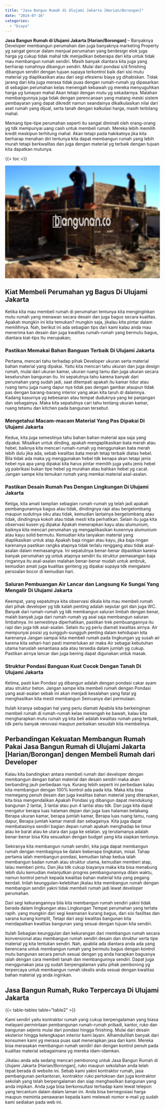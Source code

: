 ```yaml
---
title: "Jasa Bangun Rumah di Ulujami Jakarta [Harian/Borongan]"
date: "2024-07-16"
categories: 
  - "biaya"
---
```


**Jasa Bangun Rumah di Ulujami Jakarta \[Harian/Borongan\]** – Banyaknya Developer membangun perumahan dan juga banyaknya marketing Property yg sangat gencar dalam menjual perumahan yang berdesign elok juga harga yg cukup tidak mahal tdk menjadikan beberapa dari kita untuk tidak mau membangun rumah sendiri. Masih banyak diantara kita juga yang berharap rumahnya dibangun sendiri. Mulai dari pondasi s/d finishing dibangun sendiri dengan tujuan supaya terkontrol baik dari sisi mutu material yg diaplikasikan atau dari segi efesiensi biaya yg dihabiskan. Tidak jarang dari kita juga merasa tidak puas dengan rumah-rumah yg dipasarkan di sebagian perumahan kelas menengah kebawah yg mereka menyuguhkan harga yg lumayan mahal Akan tetapi dengan mutu yg sekadarnya. Malahan membangunnya juga tidak dengan perencanaan yang matang meski sistem pembayaran yang dapat dikredit namun seandainya dikalkulasikan nilai dari aset rumah yang dijual, serta tanah dengan kalkulasi harga, masih terbilang mahal.

Memang tipe-tipe perumahan seperti itu sangat diminati oleh orang-orang yg tdk mempunyai uang cash untuk membeli rumah. Mereka lebih memilih kredit meskipun terhitung mahal. Akan tetapi pada hakikatnya jika kita berharap menahan diri tentunya kita dapat membangun rumah yang lebih murah tetapi berkwalitas dan juga dengan material yg terbaik dengan tujuan kita dapatkan mutunya.

{{< toc >}}

![Jasa Bangun Rumah di Ulujami Jakarta [Harian/Borongan]](/images/borong-bangunan-20.png)

## Kiat Membeli Perumahan yg Bagus Di Ulujami Jakarta

Ketika kita mau membeli rumah di perumahan tentunya kita menginginkan mutu rumah yang menawan secara desain dan juga bagus secara kualitas. Apakah mungkin ini kita temukan? mungkin saja, jikalau kita pintar dalam memilihnya. Nah, berikut ini ada sebagian tips dari kami kalau anda mau menerima kan desain dan juga kwalitas rumah-rumah yang bermutu bagus, diantara kiat-tips Itu merupakan;

### Pastikan Memakai Bahan Banguan Terbaik Di Ulujami Jakarta

Pertama, mencari tahu terhadap pihak Developer ukuran serta material bahan material yang dipakai. Yaitu kita mencari tahu ukuran dan juga design rumah, mulai dari ukuran kamar, ukuran ruang tamu dan juga ukuran secara keseluruhan bangunan itu. Ini sepatutnya tahu karena banyak dari perumahan yang sudah jadi, saat ditempati apakah itu kamar tidur atau ruang tamu juga ruang dapur nya tidak pas dengan gambar ataupun tidak pas dengan barang-barang interior yang akan kita taruh di dalamnya. Kadang kasurnya yg kebesaran atau tempat duduknya yang ke panjangan dan sebagainya. Maka kita sepatutnya cari tahu tentang ukuran kamar, ruang tetamu dan kitchen pada bangunan tersebut.

### Mengetahui Macam-macam Material Yang Pas Dipakai Di Ulujami Jakarta

Kedua, kita juga semestinya tahu bahan bahan material apa saja yang dipakai. Misalkan untuk dinding, apakah mengaplikasikan bata merah atau hebel, baiknya kita mencari rumah-rumah yg menggunakan bata merah lebih dulu jika ada, sebab kwalitas bata merah tetap terbaik diatas hebel. Bila tidak ada maka yg menggunakan hebel tdk kenapa akan tetapi jenis hebel nya apa yang dipakai kita harus pintar memilih juga yaitu jenis hebel yg pabrikasi bukan tipe hebel yg murahan atau bahkan hebel yg cacat. Jangan sampe kita temukan rumah yang memkai material asal-asalan.

### Pastikan Desain Rumah Pas Dengan Lingkungan Di Ulujami Jakarta

Ketiga, kita amati tampilan sebagian rumah-rumah yg telah jadi apakah pembangunannya bagus atau tidak, dindingnya rapi atau bergelombang maupun sudutnya siku atau tidak, kemudian lantainya bergelombang atau tidak, dindingnya kokoh atau tidak mesti kita perhatikan. Selain itu juga kita observasi kusen yg dipakai Apakah menerapkan kayu atau alumunium, baiknya kita mencari perumahan yg mengaplikasikan kusennya alumunium atau kayu solid bermutu. Kemudian kita tanyakan material yang diaplikasikan untuk atap Apakah baja ringan atau kayu, jika baja ringan karenanya pastikan rangka atapnya tidak terlalu renggang atau tidak asal-asalan dalam memasangnya. Ini sepatutnya benar-benar dipastikan karena banyak perumahan yg untuk atapnya sendiri itu struktur pemasangan baja ringannya itu asal-asalan malahan benar-benar mudah untuk ambruk, kemudian amati juga kualitas genteng yg dipakai supaya tdk mengalami persoalan bocor di kemudian hari.

### Saluran Pembuangan Air Lancar dan Langsung Ke Sungai Yang Mengalir Di Ulujami Jakarta

Keempat, yang sepatutnya kita observasi dikala kita mau membeli rumah dari pihak developer yg tdk kalah penting adalah seputar got dan juga WC. Banyak dari rumah-rumah yg tdk membangun saluran limbah dengan benar, malah banyak juga dari rumah-rumah yg asal saja membangun saluran limbahnya. Ini semestinya diperhatikan, pastikan trek pembuangannya itu rapi dan juga tdk asal-asalan. Selain itu yg perlu diamati kwalitas airnya. Air mempunyai posisi yg sungguh-sungguh penting dalam kehidupan kita karenanya Jangan sampai kita membeli rumah pada lingkungan yg susah air karena kita sehari-hari pasti memerlukan air maka Air sebagai kebutuhan utama haruslah senantiasa ada atau tersedia dalam jumlah yg cukup. Pastikan airnya lancar dan juga bening dapat digunakan untuk masak.

### Struktur Pondasi Banguan Kuat Cocok Dengan Tanah Di Ulujami Jakarta

Kelima, pasti kan Pondasi yg dibangun adalah dengan pondasi cakar ayam atau struktur beton. Jangan sampe kita membeli rumah dengan Pondasi yang asal-asalan sebab ini akan menjadi kesalahan yang fatal yg menghasilkan kita mesti membangun Semuanya dari permulaan.

Itulah kiranya sebagian hal yang perlu diamati Apabila kita berkeinginan membeli rumah di rumah-rumah kelas menengah ke bawah, kalau kita mengharapkan mutu rumah yg kita beli adalah kwalitas rumah yang terbaik, tdk perlu banyak renovasi maupun perbaikan sesudah kita membelinya.

## Perbandingan Kekuatan Membangun Rumah Pakai Jasa Bangun Rumah di Ulujami Jakarta \[Harian/Borongan\] dengen Membeli Rumah dari Developer

Kalau kita bandingkan antara membeli rumah dari developer dengan membangun dengan bahan material dan desain sendiri maka akan berbanding jauh perbedaan nya. Kurang lebih seperti ini perbedaan kalau kita membangun dengan 100% kontrol ada pada kita. Maka kita bisa memegang penuh desain dan juga kwalitas bahan material yang diterapkan, kita bisa mengendalikan Apakah Pondasi yg dibangun dapat mendukung bangunan 2 lantai, 3 lantai atau pun 4 lantai atau tdk. Dan juga kita dapat mengatur berapa luas halaman depan dan juga luas halaman belakang. Berapa ukuran kamar, berapa jumlah kamar, Berapa luas ruang tamu, ruang dapur, Berapa jumlah kamar mandi dan sebagainya. Kita juga dapat membatasinya sendiri bagian depan rumah apakah menghadap ke timur atau ke barat atau ke utara dan juga ke selatan. yg terutamanya adalah benar-benar bisa Kita sesuaikan dengan budget yang kita siapkan tentunya.

Sekiranya kita membangun rumah sendiri, kita juga dapat membangun rumah dengan membaginya ke dalam beberapa tingkatan, misal. Tahap pertama ialah membangun pondasi, kemudian tahap kedua ialah membangun badan rumah atau struktur utama, kemudian memberi atap, lalau memberi pintu. Dan jika tdk cukup biayanya maka kita bisa menabung lebih dulu kemudian melanjutkan progres pembangunannya dilain waktu, namun kontrol penuh kepada kwalitas bahan material kita yang pegang kendali. Inilah keunggulan-kelebihan jikalau kita membangun rumah dengan membangun sendiri yakni tidak membeli rumah jadi lewat developer perumahan.

Dari segi kekurangannya bila kita membangun rumah sendiri yakni tidak berada dalam lingkungan atau Lingkungan Tempat perumahan yang tertata rapih. yang mungkin dari segi keamanan kurang bagus, dari sisi fasilitas dan sarana kurang komplit, Tetapi dari segi kwalitas bangunan kita mendapatkan kwalitas bangunan yang sesuai dengan tujuan kita sendiri.

Itulah Sebagian keunggulan dan kekurangan dari membangun rumah secara konvensional atau membangun rumah sendiri desain dan struktur serta tipe material yg kita tentukan sendiri. Nah, apabila ada diantara anda ada yang berencana untuk membangun rumah yang bermutu bagus dengan kontrol mutu bangunan secara penuh sesuai dengan yg anda harapkan bagusnya ialah dengan cara membeli tanah dan membangunnya sendiri. Dapat juga menggunakan jasa yg sudah berpengalaman yaitu pihak pemborong yg terpercaya untuk membangun rumah idealis anda sesuai dengan kwalitas bahan material yg anda inginkan.

## Jasa Bangun Rumah, Ruko Terpercaya Di Ulujami Jakarta

{{< table-tables table="table2" >}}

Kami sendiri yaitu kontraktor rumah yang cukup berpengalaman yang biasa melayani permintaan pembangunan rumah-rumah pribadi, kantor, ruko dan bangunan sejenis mulai dari pondasi hingga finishing. Mulai dari desain eksterior hingga kelengkapan interior kami layani. Alhamdulillah banyak dari konsumen kami yg merasa puas saat menerapkan jasa dari kami. Mereka bisa merasakan membangun rumah sendiri dan dengan kontrol penuh pada kualitas material sebagaimana yg mereka idam-idamkan.

Jikalau anda ada sedang mencari pemborong untuk Jasa Bangun Rumah di Ulujami Jakarta \[Harian/Borongan\], ruko maupun sekolahan anda telah tepat berada di website ini. Sebab kami yakni kontraktor rumah, jasa pembangunan perkantoran, kontraktor ruko pertokoan dan juga kontraktor sekolah yang telah berpengalaman dan siap menghasilkan bangunan yang anda impikan. Anda juga bisa berkonsultasi terhadap kami lewat telepon yang tercantum dalam dalam laman ini. Anda bisa bernegosiasi harga maupun meminta penawaran kepada kami melewati nomor e-mail yg sudah kami sediakan pada web ini.
